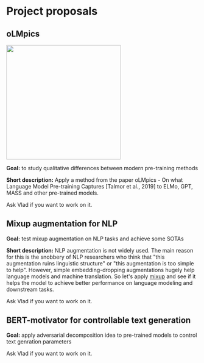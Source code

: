 # Project proposals

## oLMpics

<img src='./img/oLMpics.png' width="300"/>

**Goal:** to study qualitative differences between modern pre-training methods

**Short description:** Apply a method from the paper oLMpics - On what Language Model Pre-training Captures \[Talmor et al., 2019] to ELMo, GPT, MASS and other pre-trained models.

Ask Vlad if you want to work on it.

## Mixup augmentation for NLP

**Goal:** test mixup augmentation on NLP tasks and achieve some SOTAs

**Short description:**
NLP augmentation is not widely used.
The main reason for this is the snobbery of NLP researchers who think that
"this augmentation ruins linguistic structure" or "this augmentation is too simple to help".
However, simple embedding-dropping augmentations hugely help language models and machine translation.
So let's apply
[mixup](https://forums.fast.ai/t/mixup-data-augmentation/22764)
and see if it helps the model to achieve better performance on language modeling and downstream tasks.

Ask Vlad if you want to work on it.

## BERT-motivator for controllable text generation

**Goal:** apply adversarial decomposition idea to pre-trained models to control text genration parameters

Ask Vlad if you want to work on it.
